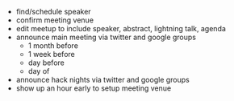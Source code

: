 * find/schedule speaker
* confirm meeting venue
* edit meetup to include speaker, abstract, lightning talk, agenda
* announce main meeting via twitter and google groups
  * 1 month before
  * 1 week before
  * day before
  * day of
* announce hack nights via twitter and google groups
* show up an hour early to setup meeting venue
